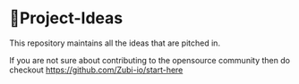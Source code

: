 # 🚀Project-Ideas
 
This repository maintains all the ideas that are pitched in.

If you are not sure about contributing to the opensource community then do checkout https://github.com/Zubi-io/start-here
